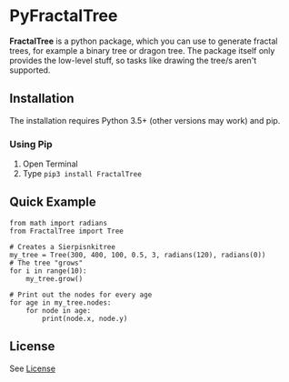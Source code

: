 # PyFractalTree
**FractalTree** is a python package, which you can use to generate fractal trees, for example a binary tree or dragon tree. The package itself only provides the low-level stuff, so tasks like drawing the tree/s aren't supported.
## Installation
The installation requires Python 3.5+ (other versions may work) and pip.
### Using Pip
1. Open Terminal
2. Type ```pip3 install FractalTree```
## Quick Example
```
from math import radians
from FractalTree import Tree

# Creates a Sierpisnkitree
my_tree = Tree(300, 400, 100, 0.5, 3, radians(120), radians(0))
# The tree "grows"
for i in range(10):
    my_tree.grow()

# Print out the nodes for every age
for age in my_tree.nodes:
    for node in age:
        print(node.x, node.y)
```
## License
See [License](https://github.com/PixelwarStudio/PyFractalTree/blob/master/LICENSE)
